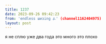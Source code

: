 ```yaml
---
title: 1237
date: 2023-09-26 09:42:23
from: 'endless шизing ⍼' (channel1162404975)
layout: post
---
```


я не сплю уже два года это много это плохо
